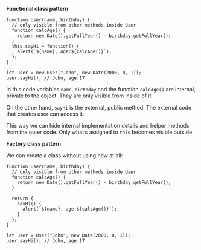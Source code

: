 **Functional class pattern**

    function User(name, birthday) {
      // only visible from other methods inside User
      function calcAge() {
        return new Date().getFullYear() - birthday.getFullYear();
      }
      this.sayHi = function() {
        alert(`${name}, age:${calcAge()}`);
      };
    }

    let user = new User("John", new Date(2000, 0, 1));
    user.sayHi(); // John, age:17

In this code variables `name`, `birthday` and the function `calcAge()` are internal, private to the object. They are only visible from inside of it.

On the other hand, `sayHi` is the external, public method. The external code that creates user can access it.

This way we can hide internal implementation details and helper methods from the outer code. Only what’s assigned to `this` becomes visible outside.

**Factory class pattern**

We can create a class without using new at all:

    function User(name, birthday) {
      // only visible from other methods inside User
      function calcAge() {
        return new Date().getFullYear() - birthday.getFullYear();
      }

      return {
        sayHi() {
          alert(`${name}, age:${calcAge()}`);
        }
      };
    }

    let user = User("John", new Date(2000, 0, 1));
    user.sayHi(); // John, age:17



